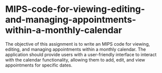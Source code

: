# MIPS-code-for-viewing-editing-and-managing-appointments-within-a-monthly-calendar
The objective of this assignment is to write an MIPS code for viewing, editing, and managing appointments within a monthly calendar. The application should provide users with a user-friendly interface to interact with the calendar functionality, allowing them to add, edit, and view appointments for specific dates.
